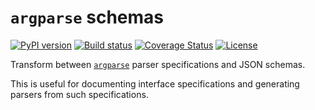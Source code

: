 # `argparse` schemas

[![PyPI version](https://img.shields.io/pypi/v/argparse-schemas.svg)](https://pypi.org/project/argparse-schemas/)
[![Build status](https://img.shields.io/github/actions/workflow/status/lisa-sgs/argparse-schemas/ci.yml?branch=main)](https://github.com/lisa-sgs/argparse-schemas/actions)
[![Coverage Status](https://coveralls.io/repos/github/lisa-sgs/argparse-schemas/badge.svg?branch=main)](https://coveralls.io/github/lisa-sgs/argparse-schemas?branch=main)
[![License](https://img.shields.io/pypi/l/argparse-schemas)](https://opensource.org/license/apache-2-0)

Transform between [`argparse`](https://docs.python.org/3/library/argparse) parser specifications and JSON schemas.

This is useful for documenting interface specifications and generating parsers from such specifications.

